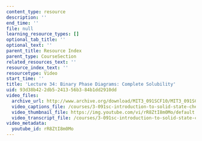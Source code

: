 ```yaml
---
content_type: resource
description: ''
end_time: ''
file: null
learning_resource_types: []
optional_tab_title: ''
optional_text: ''
parent_title: Resource Index
parent_type: CourseSection
related_resources_text: ''
resource_index_text: ''
resourcetype: Video
start_time: ''
title: 'Lecture 34: Binary Phase Diagrams: Complete Solubility'
uid: 93d38b42-2db5-2413-56b3-84b1dd2910dd
video_files:
  archive_url: http://www.archive.org/download/MIT3_091SCF10/MIT3_091SCF10lec34_300k.mp4
  video_captions_file: /courses/3-091sc-introduction-to-solid-state-chemistry-fall-2010/cc067175a4a2561b982fb775de4b98c6_rR8ZtI8m0Mo.vtt
  video_thumbnail_file: https://img.youtube.com/vi/rR8ZtI8m0Mo/default.jpg
  video_transcript_file: /courses/3-091sc-introduction-to-solid-state-chemistry-fall-2010/80a9796c491c64b85937a936eb4e6c4d_rR8ZtI8m0Mo.pdf
video_metadata:
  youtube_id: rR8ZtI8m0Mo
---
```

